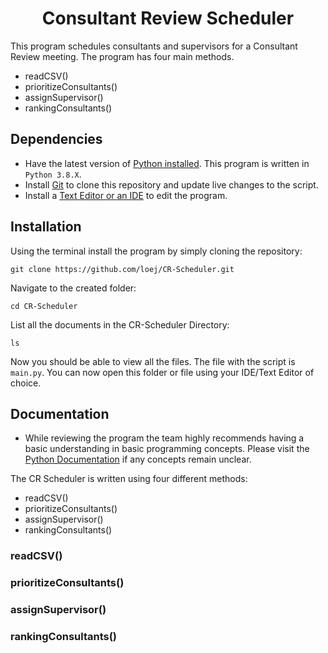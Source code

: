 <h1 align="center">Consultant Review Scheduler </h1>

This program schedules consultants and supervisors for a Consultant Review meeting. The program has four main methods.
* readCSV()
* prioritizeConsultants()
* assignSupervisor()
* rankingConsultants()

## Dependencies

* Have the latest version of [Python installed](https://www.python.org/downloads/). This program is written in ```Python 3.8.X```. 
* Install [Git](https://git-scm.com/) to clone this repository and update live changes to the script.
* Install a [Text Editor or an IDE](https://www.fullstackpython.com/text-editors-ides.html) to edit the program. 

## Installation 
Using the terminal install the program by simply cloning the repository:
  ```
  git clone https://github.com/loej/CR-Scheduler.git
  ```
Navigate to the created folder:
  ```
  cd CR-Scheduler
  ```
List all the documents in the CR-Scheduler Directory:
  ```
  ls
  ```
Now you should be able to view all the files. The file with the script is `main.py`. You can now open this folder or file using your IDE/Text Editor of choice. 

## Documentation 
* While reviewing the program the team highly recommends having a basic understanding in basic programming concepts. Please visit the [Python Documentation](https://docs.python.org/3/) if any concepts remain unclear. 
  
The CR Scheduler is written using four different methods:

* readCSV()
* prioritizeConsultants()
* assignSupervisor()
* rankingConsultants()

### readCSV()

### prioritizeConsultants()

### assignSupervisor()

### rankingConsultants()